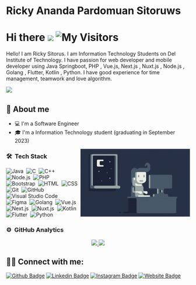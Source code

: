 # Ricky Ananda Pardomuan Sitoruws

# Hi there <img src="https://github.com/TheDudeThatCode/TheDudeThatCode/blob/master/Assets/Hi.gif" width="29px"> ![My Visitors](https://visitor-badge.glitch.me/badge?page_id=rickyananada1/rickyananada1)



Hello! I am Ricky Sitorus. I am Information Technology Students on Del Institute of Technology. I have passion for web developer and mobile developer using Java Springboot, PHP , Vue.js, Next.js , Nuxt.js , Node.js , Golang , Flutter, Kotlin , Python. I have good experience for time management, teamwork and love algorithm.

![](https://camo.githubusercontent.com/992babdffd8c74a1502de375fbdf7e4d54773242/68747470733a2f2f6d656469612e67697068792e636f6d2f6d656469612f53576f536b4e36447854737a71494b4571762f67697068792e676966)

## 📖 About me

* 💻 I'm a Software Engineer
* 🎓 I'm a Information Technology student (graduating in September 2023)

<img alt="Night Coding" src="https://raw.githubusercontent.com/AVS1508/AVS1508/master/assets/Night-Coding.gif" align="right"/>

### 🛠 &nbsp;Tech Stack

![Java](https://img.shields.io/badge/-Java-05122A?style=flat&logo=Java&logoColor=FFA518)&nbsp;
![C](https://img.shields.io/badge/-C-05122A?style=flat&logo=C&logoColor=A8B9CC)&nbsp;
![C++](https://img.shields.io/badge/-C++-05122A?style=flat&logo=C%2B%2B&logoColor=00599C)&nbsp;
![Node.js](https://img.shields.io/badge/-Node.js-05122A?style=flat&logo=node.js)&nbsp;
![PHP](https://img.shields.io/badge/-PHP-05122A?style=flat&logo=PHP&logoColor=FFA518)&nbsp;
![Bootstrap](https://img.shields.io/badge/-Bootstrap-05122A?style=flat&logo=bootstrap&logoColor=563D7C)&nbsp;
![HTML](https://img.shields.io/badge/-HTML-05122A?style=flat&logo=HTML5)&nbsp;
![CSS](https://img.shields.io/badge/-CSS-05122A?style=flat&logo=CSS3&logoColor=1572B6)&nbsp;
![Git](https://img.shields.io/badge/-Git-05122A?style=flat&logo=git)&nbsp;
![GitHub](https://img.shields.io/badge/-GitHub-05122A?style=flat&logo=github)&nbsp;
![Visual Studio Code](https://img.shields.io/badge/-Visual%20Studio%20Code-05122A?style=flat&logo=visual-studio-code&logoColor=007ACC)&nbsp;
![Figma](https://img.shields.io/badge/-Figma-05122A?style=flat&logo=figma)&nbsp;
![Golang](https://img.shields.io/badge/-Golang-05122A?style=flat&logo=go&logoColor=00ADD8)&nbsp;
![Vue.js](https://img.shields.io/badge/-Vue.js-05122A?style=flat&logo=vue.js)&nbsp;
![Next.js](https://img.shields.io/badge/-Next.js-05122A?style=flat&logo=next.js)&nbsp;
![Nuxt.js](https://img.shields.io/badge/-Nuxt.js-05122A?style=flat&logo=nuxt.js)&nbsp;
![Kotlin](https://img.shields.io/badge/-Kotlin-05122A?style=flat&logo=kotlin)&nbsp;
![Flutter](https://img.shields.io/badge/-Flutter-05122A?style=flat&logo=flutter)&nbsp;
![Python](https://img.shields.io/badge/-Python-05122A?style=flat&logo=python&logoColor=FFD43B)

### ⚙️ &nbsp;GitHub Analytics

<p align="center">
<a href="https://github.com/Martinus123S">
  <img height="180em" src="https://github-readme-stats-eight-theta.vercel.app/api?username=rickyananada1&show_icons=true&theme=algolia&include_all_commits=true&count_private=true"/>
  <img height="180em" src="https://github-readme-stats-eight-theta.vercel.app/api/top-langs/?username=rickyananada1&layout=compact&langs_count=8&theme=algolia"/>
</a>
</p>



## 🙋‍♂️ Connect with me:

[![Github Badge](https://img.shields.io/badge/-Github-000?style=flat-square&logo=Github&logoColor=white&link=https://github.com/rickyananada1)](https://github.com/rickyananada1)
[![Linkedin Badge](https://img.shields.io/badge/-LinkedIn-blue?style=flat-square&logo=Linkedin&logoColor=white&link=https://www.linkedin.com/in/ricky-sitorus-122613200/)](https://www.linkedin.com/in/ricky-sitorus-122613200/)
[![Instagram Badge](https://img.shields.io/badge/-Instagram-1ca0f1?style=flat-square&labelColor=white&logo=instagram&logoColor=red&color=red&link=https://instagram.com/ricky_ananda27)](https://instagram.com/ricky_ananda27)
[![Website Badge](https://img.shields.io/badge/-Website-1ca0f1?&logo=website&logoColor=white&link=https://ricky-sitorus.vercel.app/)](https://ricky-sitorus.vercel.app/)

